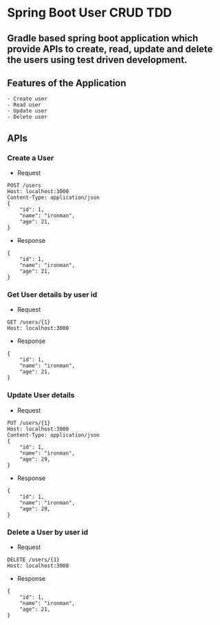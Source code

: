 # Spring Boot User CRUD TDD

## Gradle based spring boot application which provide APIs to create, read, update and delete the users using test driven development.

## Features of the Application
    - Create user
    - Read user
    - Update user
    - Delete user

## APIs

### Create a User

* Request
```
POST /users 
Host: localhost:3000
Content-Type: application/json
{
    "id": 1,
    "name": "ironman",
    "age": 21,
}
```
* Response
```
{
    "id": 1,
    "name": "ironman",
    "age": 21,
}
```

### Get User details by user id

* Request
```
GET /users/{1}
Host: localhost:3000
```
* Response
```
{
    "id": 1,
    "name": "ironman",
    "age": 21,
}
```

### Update User details

* Request
```
PUT /users/{1}
Host: localhost:3000
Content-Type: application/json
{
    "id": 1,
    "name": "ironman",
    "age": 29,
}
```
* Response
```
{
    "id": 1,
    "name": "ironman",
    "age": 29,
}
```

### Delete a User by user id

* Request
```
DELETE /users/{1} 
Host: localhost:3000
```
* Response
```
{
    "id": 1,
    "name": "ironman",
    "age": 21,
}
```
